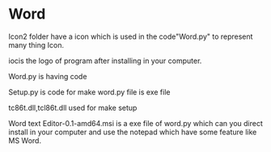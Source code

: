 # Word
Icon2 folder have a icon which is used in the code"Word.py" to represent many thing
Icon.

iocis the logo of program after installing in your computer.

Word.py is having code

Setup.py is code for make word.py file is exe file

tc86t.dll,tcl86t.dll used for make setup

Word text Editor-0.1-amd64.msi is a exe file of word.py
which can you direct install in your computer and use the notepad which have some feature like MS Word.
